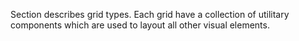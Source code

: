 Section describes grid types. Each grid have a collection of utilitary components which are used to layout all other visual elements.